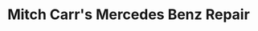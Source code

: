 ---
title: "Mitch Carr's Mercedes Benz Repair"
url: /kensington/mitch-carrs-mercedes-benz-repair/
shop: car repair
---